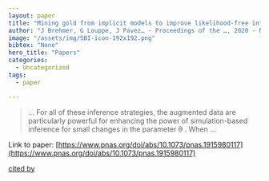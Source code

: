 ```yaml
---
layout: paper
title: "Mining gold from implicit models to improve likelihood-free inference"
author: "J Brehmer, G Louppe, J Pavez… - Proceedings of the …, 2020 - National Acad Sciences"
image: "/assets/img/SBI-icon-192x192.png"
bibtex: "None"
hero_title: "Papers"
categories:
  - Uncategorized
tags:
  - paper

---
```

>… For all of these inference strategies, the augmented data are particularly powerful for enhancing the power of simulation-based inference for small changes in the parameter θ . When …

Link to paper: [https://www.pnas.org/doi/abs/10.1073/pnas.1915980117](https://www.pnas.org/doi/abs/10.1073/pnas.1915980117)

[cited by](https://scholar.google.com/scholar?cites=13862948520861870522&as_sdt=2005&sciodt=0,5&hl=en&num=20)
